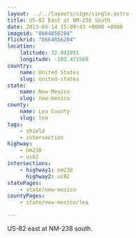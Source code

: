 ```yaml
---
layout: ../../layouts/sign/single.astro
title: US-82 East at NM-238 South
date: 2013-04-14 15:09:43 +0000 +0000
imageid: "8664856284"
flickrid: "8664856284"
location:
    latitude: 32.943951
    longitude: -103.471568
country:
    name: United States
    slug: united-states
state:
    name: New Mexico
    slug: new-mexico
county:
    name: Lea County
    slug: lea
tags:
    - shield
    - intersection
highway:
    - nm238
    - us82
intersections:
    - highway1: nm238
      highway2: us82
statePages:
    - state/new-mexico
countyPages:
    - state/new-mexico/lea

---
```

US-82 east at NM-238 south.